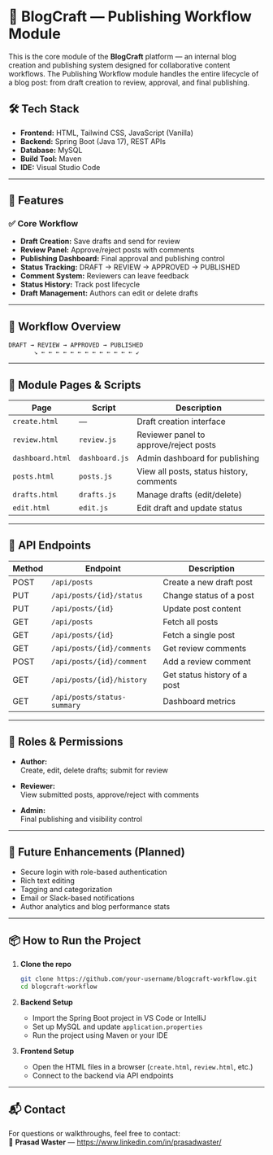 # 📘 BlogCraft — Publishing Workflow Module

This is the core module of the **BlogCraft** platform — an internal blog creation and publishing system designed for collaborative content workflows. The Publishing Workflow module handles the entire lifecycle of a blog post: from draft creation to review, approval, and final publishing.

## 🛠️ Tech Stack

- **Frontend:** HTML, Tailwind CSS, JavaScript (Vanilla)
- **Backend:** Spring Boot (Java 17), REST APIs
- **Database:** MySQL
- **Build Tool:** Maven
- **IDE:** Visual Studio Code

---

## 🚀 Features

### ✅ Core Workflow

- **Draft Creation:** Save drafts and send for review
- **Review Panel:** Approve/reject posts with comments
- **Publishing Dashboard:** Final approval and publishing control
- **Status Tracking:** DRAFT → REVIEW → APPROVED → PUBLISHED
- **Comment System:** Reviewers can leave feedback
- **Status History:** Track post lifecycle
- **Draft Management:** Authors can edit or delete drafts

---

## 🔁 Workflow Overview

```
DRAFT → REVIEW → APPROVED → PUBLISHED  
       ↘ ← ← ← ← ← ← ← ← ← ← ← ← ← ↙  
```

---

## 🧱 Module Pages & Scripts

| Page              | Script        | Description                                 |
|------------------|---------------|---------------------------------------------|
| `create.html`     | —             | Draft creation interface                    |
| `review.html`     | `review.js`   | Reviewer panel to approve/reject posts      |
| `dashboard.html`  | `dashboard.js`| Admin dashboard for publishing              |
| `posts.html`      | `posts.js`    | View all posts, status history, comments    |
| `drafts.html`     | `drafts.js`   | Manage drafts (edit/delete)                 |
| `edit.html`       | `edit.js`     | Edit draft and update status                |

---

## 🔗 API Endpoints

| Method | Endpoint                          | Description                        |
|--------|-----------------------------------|------------------------------------|
| POST   | `/api/posts`                      | Create a new draft post            |
| PUT    | `/api/posts/{id}/status`          | Change status of a post            |
| PUT    | `/api/posts/{id}`                 | Update post content                |
| GET    | `/api/posts`                      | Fetch all posts                    |
| GET    | `/api/posts/{id}`                 | Fetch a single post                |
| GET    | `/api/posts/{id}/comments`        | Get review comments                |
| POST   | `/api/posts/{id}/comment`         | Add a review comment               |
| GET    | `/api/posts/{id}/history`         | Get status history of a post       |
| GET    | `/api/posts/status-summary`       | Dashboard metrics                  |

---

## 👤 Roles & Permissions

- **Author:**  
  Create, edit, delete drafts; submit for review

- **Reviewer:**  
  View submitted posts, approve/reject with comments

- **Admin:**  
  Final publishing and visibility control

---

## 📌 Future Enhancements (Planned)

- Secure login with role-based authentication  
- Rich text editing  
- Tagging and categorization  
- Email or Slack-based notifications  
- Author analytics and blog performance stats

---

## 📦 How to Run the Project

1. **Clone the repo**  
   ```bash
   git clone https://github.com/your-username/blogcraft-workflow.git
   cd blogcraft-workflow
   ```

2. **Backend Setup**
   - Import the Spring Boot project in VS Code or IntelliJ
   - Set up MySQL and update `application.properties`
   - Run the project using Maven or your IDE

3. **Frontend Setup**
   - Open the HTML files in a browser (`create.html`, `review.html`, etc.)
   - Connect to the backend via API endpoints

---

## 📬 Contact

For questions or walkthroughs, feel free to contact:  
📧 **Prasad Waster** — https://www.linkedin.com/in/prasadwaster/
